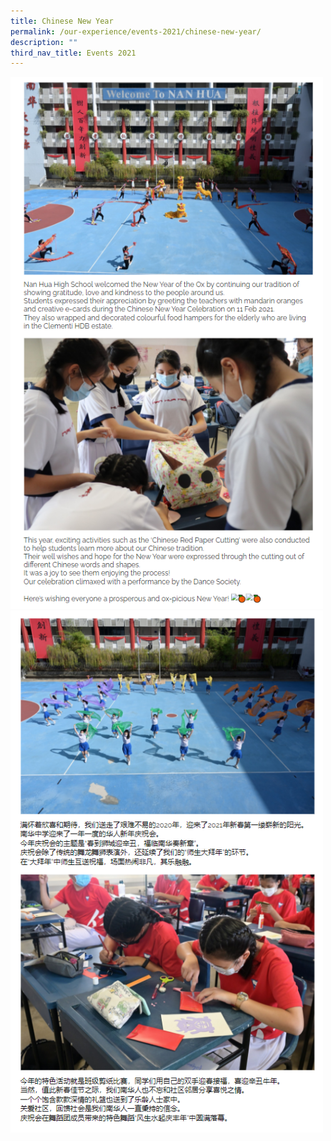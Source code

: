 ```yaml
---
title: Chinese New Year
permalink: /our-experience/events-2021/chinese-new-year/
description: ""
third_nav_title: Events 2021
---
```

<img src="/images/cny1.png" 
         style="width:500px"
	/>
<br>
<img src="/images/cny2.png" 
         style="width:500px"
	/>
<br>
